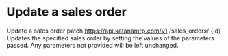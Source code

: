 # Update a sales order

Update a sales order patch https://api.katanamrp.com/v1 /sales_orders/ {id} Updates the
specified sales order by setting the values of the parameters passed. Any parameters not
provided will be left unchanged.

